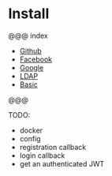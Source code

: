 # Install

@@@ index

* [Github](github.md)
* [Facebook](facebook.md)
* [Google](google.md)
* [LDAP](ldap.md)
* [Basic](basic.md)

@@@

TODO:

 - docker
 - config
 - registration callback
 - login callback
 - get an authenticated JWT
